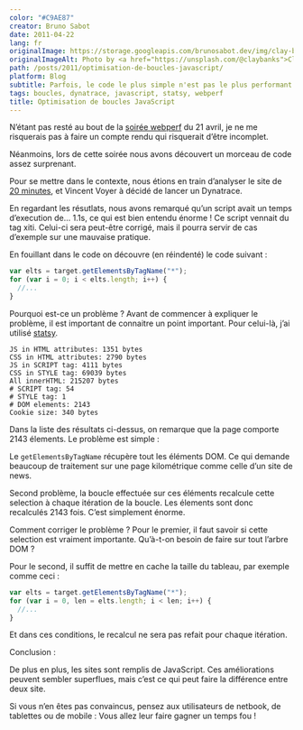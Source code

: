 ```yaml
---
color: "#C9AE87"
creator: Bruno Sabot
date: 2011-04-22
lang: fr
originalImage: https://storage.googleapis.com/brunosabot.dev/img/clay-banks-myomBTc85dI-unsplash.jpeg
originalImageAlt: Photo by <a href="https://unsplash.com/@claybanks">Clay Banks</a> on <a href="https://unsplash.com">Unsplash</a>.
path: /posts/2011/optimisation-de-boucles-javascript/
platform: Blog
subtitle: Parfois, le code le plus simple n'est pas le plus performant. C'est le cas des boucles JavaScript.
tags: boucles, dynatrace, javascript, statsy, webperf
title: Optimisation de boucles JavaScript
---
```


N’étant pas resté au bout de la [soirée webperf](https://sites.google.com/a/survol.fr/webperf-user-group/actualites/soireedu21avril) du 21 avril, je ne me risquerais pas à faire un compte rendu qui risquerait d’être incomplet.

Néanmoins, lors de cette soirée nous avons découvert un morceau de code assez surprenant.

Pour se mettre dans le contexte, nous étions en train d’analyser le site de [20 minutes](http://www.20minutes.fr/), et Vincent Voyer à décidé de lancer un Dynatrace.

En regardant les résutlats, nous avons remarqué qu’un script avait un temps d’execution de… 1.1s, ce qui est bien entendu énorme ! Ce script vennait du tag xiti. Celui-ci sera peut-être corrigé, mais il pourra servir de cas d’exemple sur une mauvaise pratique.

En fouillant dans le code on découvre (en réindenté) le code suivant :

```javascript
var elts = target.getElementsByTagName("*");
for (var i = 0; i < elts.length; i++) {
  //...
}
```

Pourquoi est-ce un problème ? Avant de commencer à expliquer le problème, il est important de connaitre un point important. Pour celui-là, j’ai utilisé [statsy](/posts/2010/statsy-v2-quelques-ajouts/).

```text
JS in HTML attributes: 1351 bytes
CSS in HTML attributes: 2790 bytes
JS in SCRIPT tag: 4111 bytes
CSS in STYLE tag: 69039 bytes
All innerHTML: 215207 bytes
# SCRIPT tag: 54
# STYLE tag: 1
# DOM elements: 2143
Cookie size: 340 bytes
```

Dans la liste des résultats ci-dessus, on remarque que la page comporte 2143 élements. Le problème est simple :

Le `getElementsByTagName` récupère tout les éléments DOM. Ce qui demande beaucoup de traitement sur une page kilométrique comme celle d’un site de news.

Second problème, la boucle effectuée sur ces éléments recalcule cette selection à chaque itération de la boucle. Les élements sont donc recalculés 2143 fois. C’est simplement énorme.

Comment corriger le problème ? Pour le premier, il faut savoir si cette selection est vraiment importante. Qu’à-t-on besoin de faire sur tout l’arbre DOM ?

Pour le second, il suffit de mettre en cache la taille du tableau, par exemple comme ceci :

```javascript
var elts = target.getElementsByTagName("*");
for (var i = 0, len = elts.length; i < len; i++) {
  //...
}
```

Et dans ces conditions, le recalcul ne sera pas refait pour chaque itération.

Conclusion :

De plus en plus, les sites sont remplis de JavaScript. Ces améliorations peuvent sembler superflues, mais c’est ce qui peut faire la différence entre deux site.

Si vous n’en êtes pas convaincus, pensez aux utilisateurs de netbook, de tablettes ou de mobile : Vous allez leur faire gagner un temps fou !
